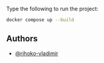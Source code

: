 Type the following to run the project:

```bash
docker compose up --build
```

## Authors

- [@rihoko-vladimir](https://github.com/rihoko-vladimir)
